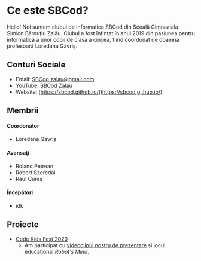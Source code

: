 



# Ce este SBCod?
Hello! 
Noi suntem clubul de informatica SBCod din Scoală Gimnaziala Simion Bărnuțiu Zalău. Clubul a fost înfinţat în anul 2019 din pasiunea pentru informatică a unor copii de clasa a cincea, fiind coordonat de doamna profesoară Loredana Gavriș.

## Conturi Sociale
- Email: [SBCod.zalau@gmail.com](https://mail.google.com/)
- YouTube: [SBCod Zalău](https://www.youtube.com/channel/UCEU6mIzOVlCUVx2vVRKi8mg)
- Website: [https://sbcod.github.io/](https://sbcod.github.io/)

## Membrii
#### Coordonator
- Loredana Gavriș

#### Avansaţi
- Roland Petrean
- Robert Szeredai
- Raul Curea

#### Începători
- idk

## Proiecte
- [Code Kids Fest 2020](codekidsfest.md)
  - Am participat cu [videoclipul nostru de prezentare](https://www.youtube.com/watch?v=2-JiN-3wGhw) şi jocul educaţional _Robot's Mind_.
